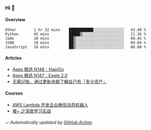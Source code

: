 ### Hi 👋

#### Overview

<!--START_SECTION:waka-->
```text
Other        1 hr 32 mins    ███████████░░░░░░░░░░░░░░   43.49 % 
Python       45 mins         █████▒░░░░░░░░░░░░░░░░░░░   21.36 % 
Jade         20 mins         ██▒░░░░░░░░░░░░░░░░░░░░░░   09.45 % 
JSON         19 mins         ██▒░░░░░░░░░░░░░░░░░░░░░░   09.04 % 
JavaScript   18 mins         ██▒░░░░░░░░░░░░░░░░░░░░░░   08.80 % 
```
<!--END_SECTION:waka-->

#### Articles

<!-- BLOG:START -->
- [Apps 精选 N148：HapiGo](http://huhuhang.com/post/product-hunt/product-hunt-n148)
- [Apps 精选 N147：Eagle 2.0](http://huhuhang.com/post/product-hunt/product-hunt-n147)
- [无需记账，通过更新余额了解自己有「多少资产」](http://huhuhang.com/post/sspai/64506)
<!-- BLOG:END -->

#### Courses

<!-- SYL:START -->
- [AWS Lambda 开发企业微信消息机器人](https://lanqiao.cn/courses/2868)
- [楼+ 之深度学习实战](https://lanqiao.cn/courses/2617)
<!-- SYL:END -->

###### ✓ Automatically updated by [GitHub Action](https://github.com/huhuhang/huhuhang/actions).
